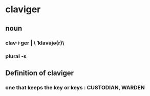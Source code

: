 # claviger 
## noun
### clav·​i·​ger | \ ˈklavə̇jə(r)\
### plural -s
## Definition of claviger
### one that keeps the key or keys : CUSTODIAN, WARDEN
